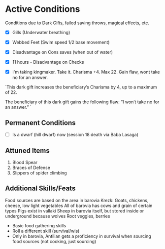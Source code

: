 # Active Conditions

Conditions due to Dark Gifts, failed saving throws, magical effects, etc.

- [x] Gills (Underwater breathing)
- [x] Webbed Feet (Swim speed 1/2 base movement)
- [x] Disadvantage on Cons saves (when out of water)
- [x] 11 hours - Disadvantage on Checks

- [x] I'm taking kingmaker. Take it.
Charisma +4. Max 22. Gain flaw, wont take no for an answer.

`This dark gift increases the beneficiary’s Charisma by 4, up to a maximum of 22.

The beneficiary of this dark gift gains the following flaw: “I won’t take no for an answer.”
`

## Permanent Conditions
- [ ] Is a dwarf (hill dwarf) now (session 18 death via Baba Lasaga)

## Attuned Items

1. Blood Spear
2. Braces of Defense
3. Slippers of spider climbing

## Additional Skills/Feats

Food sources are based on the area in barovia
Krezk: Goats, chickens, cheese, low light vegetables
All of barovia has cows and grain of certain types
Pigs exist in vallaki
Sheep in barovia itself, but stored inside or underground because wolves
Root veggies, berries

+ Basic food gathering skills
+ Roll a different skill (survival/wis)
+ Only in barovia, Antilian gets a proficiency in survival when sourcing food sources (not cooking, just sourcing)